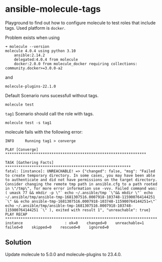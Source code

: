 # ansible-molecule-tags

Playground to find out how to configure molecule to test roles that include tags. Used platform is `docker`.

Problem exists when using

```shell
➜ molecule --version   
molecule 4.0.4 using python 3.10 
    ansible:2.14.2
    delegated:4.0.4 from molecule
    docker:2.0.0 from molecule_docker requiring collections: community.docker>=3.0.0-a2

```

and
```shell
molecule-plugins-22.1.0
```

Default Scenario runs sucessfull without tags.

```shell
molecule test
```

`tag1` Scenario should call the role with tags.

```shell
molecule test -s tag1
```

molecule fails with the following error:

```shell
INFO     Running tag1 > converge

PLAY [Converge] ****************************************************************

TASK [Gathering Facts] *********************************************************
fatal: [instance]: UNREACHABLE! => {"changed": false, "msg": "Failed to create temporary directory. In some cases, you may have been able to authenticate and did not have permissions on the target directory. Consider changing the remote tmp path in ansible.cfg to a path rooted in \"/tmp\", for more error information use -vvv. Failed command was: ( umask 77 && mkdir -p \"` echo ~/.ansible/tmp `\"&& mkdir \"` echo ~/.ansible/tmp/ansible-tmp-1681307516.0007918-103748-115900764144251 `\" && echo ansible-tmp-1681307516.0007918-103748-115900764144251=\"` echo ~/.ansible/tmp/ansible-tmp-1681307516.0007918-103748-115900764144251 `\" ), exited with result 1", "unreachable": true}
PLAY RECAP *********************************************************************
instance                   : ok=0    changed=0    unreachable=1    failed=0    skipped=0    rescued=0    ignored=0

```

## Solution

Update molecule to 5.0.0 and molecule-plugins to 23.4.0.

